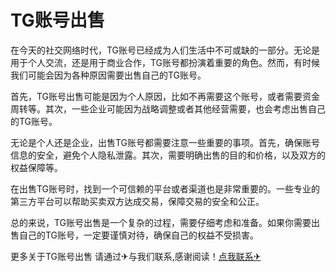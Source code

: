 # TG账号出售

在今天的社交网络时代，TG账号已经成为人们生活中不可或缺的一部分。无论是用于个人交流，还是用于商业合作，TG账号都扮演着重要的角色。然而，有时候我们可能会因为各种原因需要出售自己的TG账号。

首先，TG账号出售可能是因为个人原因，比如不再需要这个账号，或者需要资金周转等。其次，一些企业可能因为战略调整或者其他经营需要，也会考虑出售自己的TG账号。

无论是个人还是企业，出售TG账号都需要注意一些重要的事项。首先，确保账号信息的安全，避免个人隐私泄露。其次，需要明确出售的目的和价格，以及双方的权益保障等。

在出售TG账号时，找到一个可信赖的平台或者渠道也是非常重要的。一些专业的第三方平台可以帮助买卖双方达成交易，保障交易的安全和公正。

总的来说，TG账号出售是一个复杂的过程，需要仔细考虑和准备。如果你需要出售自己的TG账号，一定要谨慎对待，确保自己的权益不受损害。

更多关于TG账号出售 请通过✈与我们联系,感谢阅读！[点我联系✈](https://www.k02.cc)